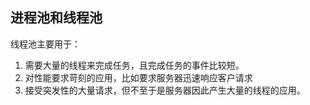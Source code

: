 ## 进程池和线程池

线程池主要用于：
1. 需要大量的线程来完成任务，且完成任务的事件比较短。
2. 对性能要求苛刻的应用，比如要求服务器迅速响应客户请求
3. 接受突发性的大量请求，但不至于是服务器因此产生大量的线程的应用。
